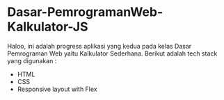 # Dasar-PemrogramanWeb-Kalkulator-JS

Haloo, ini adalah progress aplikasi yang kedua pada kelas Dasar Pemrograman Web yaitu Kalkulator Sederhana. Berikut adalah tech stack yang digunakan :
- HTML
- CSS
- Responsive layout with Flex
